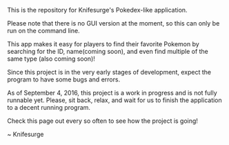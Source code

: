 This is the repository for Knifesurge's Pokedex-like application.

Please note that there is no GUI version at the moment, so this can only be run on the command line.

This app makes it easy for players to find their favorite Pokemon by searching for the ID, name(coming soon), and even find multiple 
of the same type (also coming soon)!

Since this project is in the very early stages of development, expect the program to have some bugs and errors.

As of September 4, 2016, this project is a work in progress and is not fully runnable yet. Please, sit back, relax, and wait for 
us to finish the application to a decent running program.

Check this page out every so often to see how the project is going!

~ Knifesurge
